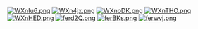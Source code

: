 [![WXnIu6.png](https://z3.ax1x.com/2021/07/30/WXnIu6.png)](https://imgtu.com/i/WXnIu6)
[![WXn4jx.png](https://z3.ax1x.com/2021/07/30/WXn4jx.png)](https://imgtu.com/i/WXn4jx)
[![WXnoDK.png](https://z3.ax1x.com/2021/07/30/WXnoDK.png)](https://imgtu.com/i/WXnoDK)
[![WXnTHO.png](https://z3.ax1x.com/2021/07/30/WXnTHO.png)](https://imgtu.com/i/WXnTHO)
[![WXnHED.png](https://z3.ax1x.com/2021/07/30/WXnHED.png)](https://imgtu.com/i/WXnHED)
[![ferd2Q.png](https://z3.ax1x.com/2021/08/05/ferd2Q.png)](https://imgtu.com/i/ferd2Q)
[![ferBKs.png](https://z3.ax1x.com/2021/08/05/ferBKs.png)](https://imgtu.com/i/ferBKs)
[![ferwvj.png](https://z3.ax1x.com/2021/08/05/ferwvj.png)](https://imgtu.com/i/ferwvj)
